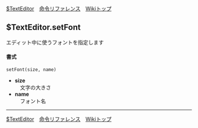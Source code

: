 
[$TextEditor](./rf-texteditor)&emsp;[命令リファレンス](./reference)&emsp;[Wikiトップ](./)

<title>命令リファレンス - $TextEditor.setFont</title>

## $TextEditor.setFont
エディット中に使うフォントを指定します
#### 書式
```
setFont(size, name)
```
- **size**  
&emsp;文字の大きさ
- **name**  
&emsp;フォント名

***

[$TextEditor](./rf-texteditor)&emsp;[命令リファレンス](./reference)&emsp;[Wikiトップ](./)

